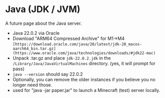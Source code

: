 # Java (JDK / JVM)

A future page about the Java server.

- Java 22.0.2 via Oracle
- Download "ARM64 Compressed Archive" for M1->M4 `[https://download.oracle.com/java/20/latest/jdk-20_macos-aarch64_bin.tar.gz](https://www.oracle.com/java/technologies/downloads/#jdk22-mac)`
- Unpack .tar.gz and place `jdk-22.0.2.jdk` in the `/Library/Java/JavaVirtualMachines` directory. (yes, it will prompt for pass)
- `java --version` should say 22.0.2
- Optionally, you can remove the older instances if you believe you no longer need those.
- used for "java -jar paper.jar" to launch a Minecraft (test) server locally.
